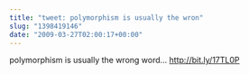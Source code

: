 ```yaml
---
title: "tweet: polymorphism is usually the wron"
slug: "1398419146"
date: "2009-03-27T02:00:17+00:00"
---
```

polymorphism is usually the wrong word... http://bit.ly/17TL0P